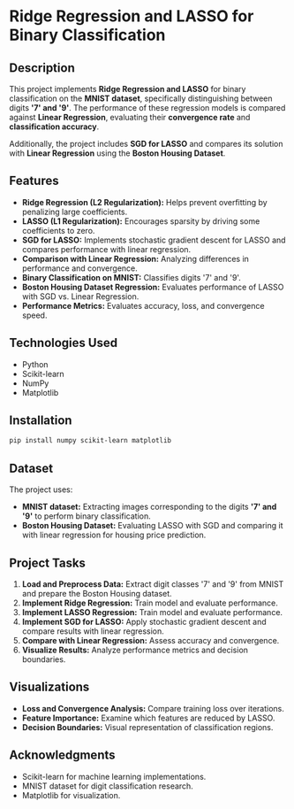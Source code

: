# Ridge Regression and LASSO for Binary Classification

## Description

This project implements **Ridge Regression and LASSO** for binary classification on the **MNIST dataset**, specifically distinguishing between digits **'7' and '9'**. The performance of these regression models is compared against **Linear Regression**, evaluating their **convergence rate** and **classification accuracy**.

Additionally, the project includes **SGD for LASSO** and compares its solution with **Linear Regression** using the **Boston Housing Dataset**.

## Features

- **Ridge Regression (L2 Regularization):** Helps prevent overfitting by penalizing large coefficients.
- **LASSO (L1 Regularization):** Encourages sparsity by driving some coefficients to zero.
- **SGD for LASSO:** Implements stochastic gradient descent for LASSO and compares performance with linear regression.
- **Comparison with Linear Regression:** Analyzing differences in performance and convergence.
- **Binary Classification on MNIST:** Classifies digits '7' and '9'.
- **Boston Housing Dataset Regression:** Evaluates performance of LASSO with SGD vs. Linear Regression.
- **Performance Metrics:** Evaluates accuracy, loss, and convergence speed.

## Technologies Used

- Python
- Scikit-learn
- NumPy
- Matplotlib

## Installation

```bash
pip install numpy scikit-learn matplotlib
```

## Dataset

The project uses:

- **MNIST dataset:** Extracting images corresponding to the digits **'7' and '9'** to perform binary classification.
- **Boston Housing Dataset:** Evaluating LASSO with SGD and comparing it with linear regression for housing price prediction.

## Project Tasks

1. **Load and Preprocess Data:** Extract digit classes '7' and '9' from MNIST and prepare the Boston Housing dataset.
2. **Implement Ridge Regression:** Train model and evaluate performance.
3. **Implement LASSO Regression:** Train model and evaluate performance.
4. **Implement SGD for LASSO:** Apply stochastic gradient descent and compare results with linear regression.
5. **Compare with Linear Regression:** Assess accuracy and convergence.
6. **Visualize Results:** Analyze performance metrics and decision boundaries.

## Visualizations

- **Loss and Convergence Analysis:** Compare training loss over iterations.
- **Feature Importance:** Examine which features are reduced by LASSO.
- **Decision Boundaries:** Visual representation of classification regions.

## Acknowledgments

- Scikit-learn for machine learning implementations.
- MNIST dataset for digit classification research.
- Matplotlib for visualization.

